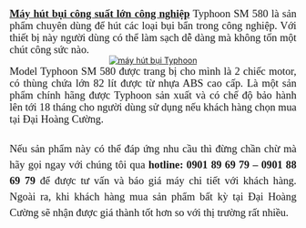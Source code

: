 <div class="MsoNormal" style="line-height: 150%; text-align: justify; text-justify: inter-ideograph;">
<span style="font-family: &quot;Times New Roman&quot;, serif; font-size: 14pt;"><b><a href="https://daihoangcuong.com/san-pham/may-hut-bui-cong-nghiep-100.html">Máy hút bụi công suất lớn công nghiệp</a></b> Typhoon SM 580
là sản phẩm chuyên dùng để hút các loại bụi bẩn trong công nghiệp. Với thiết bị
này người dùng có thể làm sạch dễ dàng mà không tốn một chút công sức nào.</span></div>
<div class="separator" style="clear: both; text-align: center;">
<a href="https://daihoangcuong.com/san-pham/may-hut-bui-cong-nghiep-100.html"><img alt="máy hút bụi Typhoon" border="0" data-original-height="324" data-original-width="917" src="https://1.bp.blogspot.com/-jPdZVLNov2c/XZw6c3ZDl_I/AAAAAAAAE2Y/7WM82I8Mwdk7XFbVx0Zc_uiANu7v6HgRwCLcBGAsYHQ/s1600/May-hut-bui-cong-nghiep-Typhoon-SM-580.png" title="máy hút bụi Typhoon" /></a></div>
<div class="MsoNormal" style="line-height: 150%; text-align: justify; text-justify: inter-ideograph;">
<span style="font-family: &quot;Times New Roman&quot;, serif; font-size: 14pt;">Model Typhoon SM 580 được trang bị cho
mình là 2 chiếc motor, có thùng chứa lớn 82 lít được từ nhựa ABS cao cấp. Là một
sản phẩm chính hãng được Typhoon sản xuất và có chế độ bảo hành lên tới 18
tháng cho người dùng sử dụng nếu khách hàng chọn mua tại Đại Hoàng Cường.</span></div>
<div class="MsoNormal" style="line-height: 150%; text-align: justify; text-justify: inter-ideograph;">
<span lang="EN-US" style="font-family: &quot;Times New Roman&quot;,&quot;serif&quot;; font-size: 14.0pt; line-height: 150%;"><br /></span></div>
<div class="MsoNormal" style="line-height: 150%; text-align: justify; text-justify: inter-ideograph;">
<span lang="EN-US" style="font-family: &quot;Times New Roman&quot;,&quot;serif&quot;; font-size: 14.0pt; line-height: 150%;">Nếu sản phẩm này có thể đáp ứng nhu cầu
thì đừng chần chừ mà hãy gọi ngay với chúng tôi qua <b style="mso-bidi-font-weight: normal;">hotline: 0901 89 69 79 – 0901 88 69 79 </b>để được tư vấn và báo giá
máy chi tiết với khách hàng. Ngoài ra, khi khách hàng mua sản phẩm bất kỳ tại Đại
Hoàng Cường sẽ nhận được giá thành tốt hơn so với thị trường rất nhiều.<o:p></o:p></span></div>
